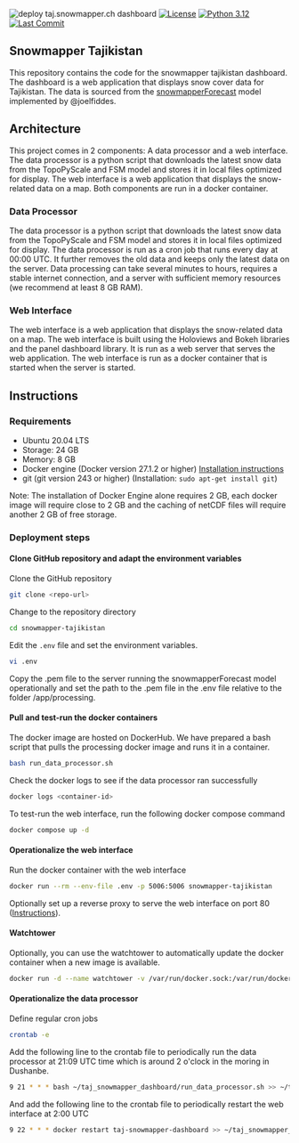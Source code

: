 ![deploy taj.snowmapper.ch dashboard](https://github.com/hydrosolutions/taj_snowmapper_dashboard/actions/workflows/docker-build-push.yml/badge.svg) [![License](https://img.shields.io/github/license/hydrosolutions/taj_snowmapper_dashboard)](https://github.com/hydrosolutions/taj_snowmapper_dashboard/blob/main/LICENSE) [![Python 3.12](https://img.shields.io/badge/python-3.11-blue.svg)](https://www.python.org/downloads/release/python-311/) [![Last Commit](https://img.shields.io/github/last-commit/hydrosolutions/taj_snowmapper_dashboard)](https://github.com/hydrosolutions/taj_snowmapper_dashboard/commits/main)

## Snowmapper Tajikistan
This repository contains the code for the snowmapper tajikistan dashboard. The dashboard is a web application that displays snow cover data for Tajikistan. The data is sourced from the [snowmapperForecast](https://github.com/joelfiddes/snowmapperForecast) model implemented by @joelfiddes.

## Architecture
This project comes in 2 components: A data processor and a web interface. The data processor is a python script that downloads the latest snow data from the TopoPyScale and FSM model and stores it in local files optimized for display. The web interface is a web application that displays the snow-related data on a map. Both components are run in a docker container.

### Data Processor
The data processor is a python script that downloads the latest snow data from the TopoPyScale and FSM model and stores it in local files optimized for display. The data processor is run as a cron job that runs every day at 00:00 UTC. It further removes the old data and keeps only the latest data on the server. Data processing can take several minutes to hours, requires a stable internet connection, and a server with sufficient memory resources (we recommend at least 8 GB RAM).

### Web Interface
The web interface is a web application that displays the snow-related data on a map. The web interface is built using the Holoviews and Bokeh libraries and the panel dashboard library. It is run as a web server that serves the web application. The web interface is run as a docker container that is started when the server is started.

## Instructions
### Requirements
- Ubuntu 20.04 LTS
- Storage: 24 GB
- Memory: 8 GB
- Docker engine (Docker version 27.1.2 or higher) [Installation instructions](https://docs.docker.com/engine/install/ubuntu/)
- git (git version 243 or higher) (Installation: `sudo apt-get install git`)

Note: The installation of Docker Engine alone requires 2 GB, each docker image will require close to 2 GB and the caching of netCDF files will require another 2 GB of free storage.

### Deployment steps
#### Clone GitHub repository and adapt the environment variables
Clone the GitHub repository
```bash
git clone <repo-url>
```

Change to the repository directory
```bash
cd snowmapper-tajikistan
```

Edit the `.env` file and set the environment variables.
```bash
vi .env
```

Copy the .pem file to the server running the snowmapperForecast model operationally and set the path to the .pem file in the .env file relative to the folder /app/processing.

#### Pull and test-run the docker containers
The docker image are hosted on DockerHub. We have prepared a bash script that pulls the processing docker image and runs it in a container.
```bash
bash run_data_processor.sh
```

Check the docker logs to see if the data processor ran successfully
```bash
docker logs <container-id>
```

To test-run the web interface, run the following docker compose command
```bash
docker compose up -d
```

#### Operationalize the web interface
Run the docker container with the web interface
```bash
docker run --rm --env-file .env -p 5006:5006 snowmapper-tajikistan
```

Optionally set up a reverse proxy to serve the web interface on port 80 ([Instructions](https://www.docker.com/blog/how-to-use-the-official-nginx-docker-image/)).

#### Watchtower
Optionally, you can use the watchtower to automatically update the docker container when a new image is available.
```bash
docker run -d --name watchtower -v /var/run/docker.sock:/var/run/docker.sock containrrr/watchtower
```


#### Operationalize the data processor
Define regular cron jobs
```bash
crontab -e
```

Add the following line to the crontab file to periodically run the data processor at 21:09 UTC time which is around 2 o'clock in the moring in Dushanbe.
```bash
9 21 * * * bash ~/taj_snowmapper_dashboard/run_data_processor.sh >> ~/taj_snowmapper_dashboard/logs/crontab_processor.log 2>&1
```

And add the following line to the crontab file to periodically restart the web interface at 2:00 UTC
```bash
9 22 * * * docker restart taj-snowmapper-dashboard >> ~/taj_snowmapper_dashboard/logs/crontab_dashboard.log 2>&1
```


